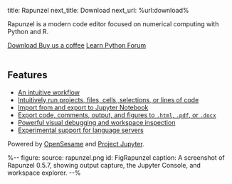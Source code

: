 title: Rapunzel
next_title: Download
next_url: %url:download%


Rapunzel is a modern code editor focused on numerical computing with Python and R.

<div class="btn-group" role="group" aria-label="...">
  <a role="button" class="btn btn-success" href="%url:download%">
		<span class="glyphicon glyphicon-download" aria-hidden="true"></span>
		Download
	 </a>
  <a role="button" class="btn btn-danger" href="https://www.buymeacoffee.com/cogsci">
  <span class="glyphicon glyphicon-heart" aria-hidden="true"></span>
  Buy us a coffee</a>  
  <a role="button" class="btn btn-success" href="https://python.cogsci.nl/">
  <span class="glyphicon glyphicon-education" aria-hidden="true"></span>
  	Learn Python
  </a>
  <a role="button" class="btn btn-success" href="https://forum.cogsci.nl/">
  <span class="glyphicon glyphicon-comment" aria-hidden="true"></span>
  Forum</a>
</div>

<br />

## Features

- [An intuitive workflow](%url:workflow%)
- [Intuitively run projects, files, cells, selections, or lines of code](%url:running%)
- [Import from and export to Jupyter Notebook](%url:notebooks%)
- [Export code, comments, output, and figures to `.html`, `.pdf`, or `.docx`](%url:notebooks%)
- [Powerful visual debugging and workspace inspection](%url:debugging%)
- [Experimental support for language servers](%url:language-server%)

Powered by [OpenSesame](https://osdoc.cogsci.nl/) and [Project Jupyter](https://jupyter.org/).

%--
figure:
  source: rapunzel.png
  id: FigRapunzel
  caption: A screenshot of Rapunzel 0.5.7, showing output capture, the Jupyter Console, and workspace explorer.
--%
